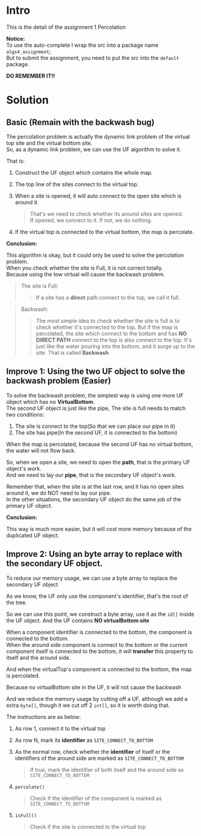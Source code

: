 # Intro
This is the detail of the assignment 1 Percolation

**Notice:**  
To use the auto-complete I wrap the src into a package name `algs4_assignment`;  
But to submit the assignment, you need to put the src into the `default` package.

**DO REMEMBER IT!!**

# Solution

## Basic (Remain with the backwash bug)

The percolation problem is actually the dynamic link problem of the virtual top site and the virtual bottom site.  
So, as a dynamic link problem, we can use the UF algorithm to solve it.

That is:

1. Construct the UF object which contains the whole map.
2. The top line of the sites connect to the virtual top.
3. When a site is opened, it will auto connect to the open site which is around it.

    > That's we need to check whether its around sites are opened.  
    If opened, we connect to it. If not, we do nothing.
    
4. If the virtual top is connected to the virtual bottom, the map is percolate.


**Conclusion:**

This algorithm is okay, but it could only be used to solve the percolation problem.  
When you check whether the site is Full, it is not correct totally.  
Because using the tow virtual will cause the backwash problem.

> The site is Full: 
>> If a site has a **direct** path connect to the top, we call it full.

> Backwash: 
>> The most simple idea to check whether the site is full is to check whether it's connected to the top.
But if the map is percolated, the site which connect to the bottom and has **NO DIRECT PATH** connect to the top is also
connect to the top. It's just like the water pouring into the bottom, and it surge up to the site. That is called **Backwash**


## Improve 1: Using the two UF object to solve the backwash problem (Easier)

To solve the backwash problem, the simplest way is using one more UF object which has no **VirtualBottom**.  
The second UF object is just like the pipe, The site is full needs to match two conditions:

1. The site is connect to the top(So that we can place our pipe in it)
2. The site has pipe(In the second UF, it is connected to the bottom)

When the map is percolated, because the second UF has no virtual bottom, the water will not flow back.

So, when we open a site, we need to open the **path**, that is the primary UF object's work.  
And we need to lay our **pipe**, that is the secondary UF object's work.

Remember that, when the site is at the last row, and it has no open sites around it, we do NOT need to lay our pipe.  
In the other situations, the secondary UF object do the same job of the primary UF object.

**Conclusion:**

This way is much more easier, but it will cost more memory because of the duplicated UF object.


## Improve 2: Using an byte array to replace with the secondary UF object.

To reduce our memory usage, we can use a byte array to replace the secondary UF object

As we know, the UF only use the component's identifier, that's the root of the tree.

So we can use this point, we construct a byte array, use it as the `id[]` inside the UF object.
And the UF contains **NO virtualBottom site**

When a component identifier is connected to the bottom, the component is connected to the bottom.  
When the around side component is connect to the bottom or the current component itself is connected to the bottom, it will
**transfer** this property to itself and the around side.

And when the virtualTop's component is connected to the bottom, the map is percolated.

Because no virtualBottom site in the UF, it will not cause the backwash

And we reduce the memory usage by cutting off a UF, although we add a extra `byte[]`, though it we cut off 2 `int[]`,
so it is worth doing that.

The instructions are as below:

1. As row 1, connect it to the virtual top
2. As row N, mark its **identifier** as `SITE_CONNECT_TO_BOTTOM`
3. As the normal row, check whether the **identifier** of itself or the identifiers of the around side are marked as `SITE_CONNECT_TO_BOTTOM`

    > If true, mark the identifier of both itself and the around side as `SITE_CONNECT_TO_BOTTOM`
    
4. `percolate()`

    > Check if the identifier of the component is marked as `SITE_CONNECT_TO_BOTTOM`
    
5. `isFull()`

    > Check if the site is connected to the virtual top